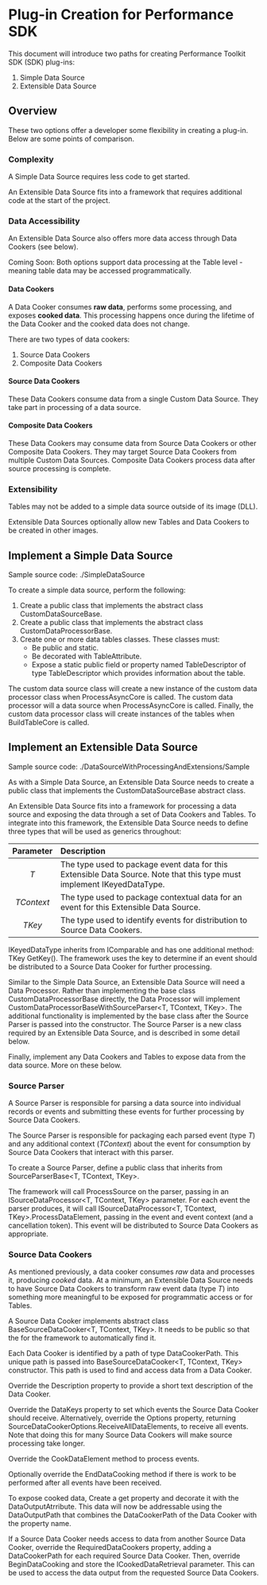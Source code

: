 # Plug-in Creation for Performance SDK

This document will introduce two paths for creating Performance Toolkit SDK (SDK) plug-ins:

1) Simple Data Source
2) Extensible Data Source

## Overview

These two options offer a developer some flexibility in creating a plug-in.
Below are some points of comparison.

### Complexity

A Simple Data Source requires less code to get started.

An Extensible Data Source fits into a framework that requires additional code at the start of the project.

### Data Accessibility

An Extensible Data Source also offers more data access through Data Cookers (see below).

Coming Soon: Both options support data processing at the Table level - meaning table data may be accessed programmatically.

#### Data Cookers

A Data Cooker consumes **raw data**, performs some processing, and exposes **cooked data**. This processing happens once during the lifetime of the Data Cooker and the cooked data does not change.

There are two types of data cookers:

1) Source Data Cookers
2) Composite Data Cookers

#### Source Data Cookers

These Data Cookers consume data from a single Custom Data Source. They take part in processing of a data source.

#### Composite Data Cookers

These Data Cookers may consume data from Source Data Cookers or other Composite Data Cookers. They may target Source Data Cookers from multiple Custom Data Sources. Composite Data Cookers process data after source processing is complete.

### Extensibility

Tables may not be added to a simple data source outside of its image (DLL).

Extensible Data Sources optionally allow new Tables and Data Cookers to be created in other images.

## Implement a Simple Data Source

Sample source code: ./SimpleDataSource

To create a simple data source, perform the following:

1) Create a public class that implements the abstract class CustomDataSourceBase.
2) Create a public class that implements the abstract class CustomDataProcessorBase.
3) Create one or more data tables classes. These classes must:
   - Be public and static.
   - Be decorated with TableAttribute.
   - Expose a static public field or property named TableDescriptor of type TableDescriptor which provides information about the table.

The custom data source class will create a new instance of the custom data processor class when ProcessAsyncCore is called.
The custom data processor will a data source when ProcessAsyncCore is called.
Finally, the custom data processor class will create instances of the tables when BuildTableCore is called.

## Implement an Extensible Data Source

Sample source code: ./DataSourceWithProcessingAndExtensions/Sample

As with a Simple Data Source, an Extensible Data Source needs to create a public class that implements the CustomDataSourceBase abstract class.

An Extensible Data Source fits into a framework for processing a data source and exposing the data through a set of Data Cookers and Tables. To integrate into this framework, the Extensible Data Source needs to define three types that will be used as generics throughout:

Parameter|Description
:---:|:---
*T*|The type used to package event data for this Extensible Data Source. Note that this type must implement IKeyedDataType<TKey>.
*TContext*|The type used to package contextual data for an event for this Extensible Data Source.
*TKey*|The type used to identify events for distribution to Source Data Cookers.

IKeyedDataType<TKey> inherits from IComparable<TKey> and has one additional method: TKey GetKey(). The framework uses the key to determine if an event should be distributed to a Source Data Cooker for further processing.

Similar to the Simple Data Source, an Extensible Data Source will need a Data Processor. Rather than implementing the base class CustomDataProcessorBase directly, the Data Processor will implement CustomDataProcessorBaseWithSourceParser<T, TContext, TKey>. The additional functionality is implemented by the base class after the Source Parser is passed into the constructor. The Source Parser is a new class required by an Extensible Data Source, and is described in some detail below.

Finally, implement any Data Cookers and Tables to expose data from the data source. More on these below.

### Source Parser

A Source Parser is responsible for parsing a data source into individual records or events and submitting these events for further processing by Source Data Cookers.

The Source Parser is responsible for packaging each parsed event (type *T*) and any additional context (*TContext*) about the event for consumption by Source Data Cookers that interact with this parser.

To create a Source Parser, define a public class that inherits from SourceParserBase<T, TContext, TKey>.

The framework will call ProcessSource on the parser, passing in an ISourceDataProcessor<T, TContext, TKey> parameter. For each event the parser produces, it will call ISourceDataProcessor<T, TContext, TKey>.ProcessDataElement, passing in the event and event context (and a cancellation token). This event will be distributed to Source Data Cookers as appropriate.

### Source Data Cookers

As mentioned previously, a data cooker consumes *raw* data and processes it, producing *cooked* data. At a minimum, an Extensible Data Source needs to have Source Data Cookers to transform raw event data (type *T*) into something more meaningful to be exposed for programmatic access or for Tables.

A Source Data Cooker implements abstract class BaseSourceDataCooker<T, TContext, TKey>. It needs to be public so that the for the framework to automatically find it.

Each Data Cooker is identified by a path of type DataCookerPath. This unique path is passed into BaseSourceDataCooker<T, TContext, TKey> constructor. This path is used to find and access data from a Data Cooker.

Override the Description property to provide a short text description of the Data Cooker.

Override the DataKeys property to set which events the Source Data Cooker should receive. Alternatively, override the Options property, returning SourceDataCookerOptions.ReceiveAllDataElements, to receive all events. Note that doing this for many Source Data Cookers will make source processing take longer.

Override the CookDataElement method to process events.

Optionally override the EndDataCooking method if there is work to be performed after all events have been received.

To expose cooked data, Create a get property and decorate it with the DataOutputAtrribute. This data will now be addressable using the DataOutputPath that combines the DataCookerPath of the Data Cooker with the property name.

If a Source Data Cooker needs access to data from another Source Data Cooker, override the RequiredDataCookers property, adding a DataCookerPath for each required Source Data Cooker. Then, override BeginDataCooking and store the ICookedDataRetrieval parameter. This can be used to access the data output from the requested Source Data Cookers.

